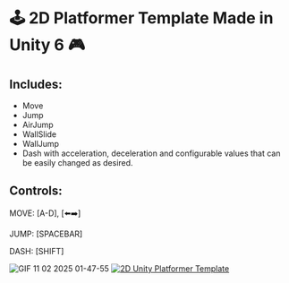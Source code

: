 # 🕹️ 2D Platformer Template Made in Unity 6 🎮
## Includes:
* Move
* Jump
* AirJump
* WallSlide
* WallJump
* Dash
with acceleration, deceleration and configurable values ​​that can be easily changed as desired.

##

## Controls:
MOVE: [A-D], [⬅️➡️]

JUMP: [SPACEBAR]

DASH: [SHIFT]

![GIF 11 02 2025 01-47-55](https://github.com/user-attachments/assets/cb876594-fe28-4de5-bca6-3501975a9bad)
[![2D Unity Platformer Template](https://img.youtube.com/vi/4MAV4wosDQE/0.jpg)](https://www.youtube.com/watch?v=4MAV4wosDQE)
